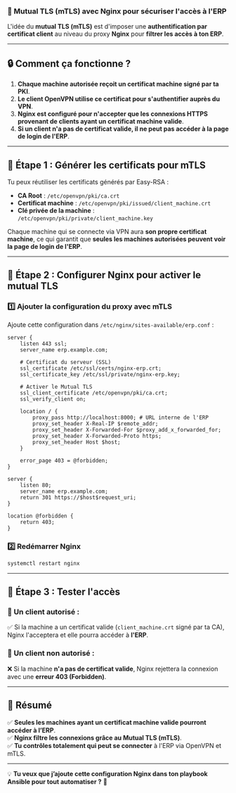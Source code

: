 ### **📌 Mutual TLS (mTLS) avec Nginx pour sécuriser l'accès à l'ERP**
L'idée du **mutual TLS (mTLS)** est d'imposer une **authentification par certificat client** au niveau du proxy **Nginx** pour **filtrer les accès à ton ERP**.

---

## **🔒 Comment ça fonctionne ?**
1. **Chaque machine autorisée reçoit un certificat machine signé par ta PKI**.
2. **Le client OpenVPN utilise ce certificat pour s'authentifier auprès du VPN**.
3. **Nginx est configuré pour n'accepter que les connexions HTTPS provenant de clients ayant un certificat machine valide**.
4. **Si un client n'a pas de certificat valide, il ne peut pas accéder à la page de login de l'ERP**.

---

## **📌 Étape 1 : Générer les certificats pour mTLS**
Tu peux réutiliser les certificats générés par Easy-RSA :

- **CA Root** : `/etc/openvpn/pki/ca.crt`
- **Certificat machine** : `/etc/openvpn/pki/issued/client_machine.crt`
- **Clé privée de la machine** : `/etc/openvpn/pki/private/client_machine.key`

Chaque machine qui se connecte via VPN aura **son propre certificat machine**, ce qui garantit que **seules les machines autorisées peuvent voir la page de login de l'ERP**.

---

## **📌 Étape 2 : Configurer Nginx pour activer le mutual TLS**
### **1️⃣ Ajouter la configuration du proxy avec mTLS**
Ajoute cette configuration dans `/etc/nginx/sites-available/erp.conf` :
```nginx
server {
    listen 443 ssl;
    server_name erp.example.com;

    # Certificat du serveur (SSL)
    ssl_certificate /etc/ssl/certs/nginx-erp.crt;
    ssl_certificate_key /etc/ssl/private/nginx-erp.key;

    # Activer le Mutual TLS
    ssl_client_certificate /etc/openvpn/pki/ca.crt;
    ssl_verify_client on;

    location / {
        proxy_pass http://localhost:8000; # URL interne de l'ERP
        proxy_set_header X-Real-IP $remote_addr;
        proxy_set_header X-Forwarded-For $proxy_add_x_forwarded_for;
        proxy_set_header X-Forwarded-Proto https;
        proxy_set_header Host $host;
    }

    error_page 403 = @forbidden;
}

server {
    listen 80;
    server_name erp.example.com;
    return 301 https://$host$request_uri;
}

location @forbidden {
    return 403;
}
```

### **2️⃣ Redémarrer Nginx**
```sh
systemctl restart nginx
```

---

## **📌 Étape 3 : Tester l'accès**
### **🚀 Un client autorisé :**
✅ Si la machine a un certificat valide (`client_machine.crt` signé par ta CA), Nginx l'acceptera et elle pourra accéder à **l'ERP**.

### **🚫 Un client non autorisé :**
❌ Si la machine **n'a pas de certificat valide**, Nginx rejettera la connexion avec une **erreur 403 (Forbidden)**.

---

## **📌 Résumé**
✅ **Seules les machines ayant un certificat machine valide pourront accéder à l’ERP**.  
✅ **Nginx filtre les connexions grâce au Mutual TLS (mTLS)**.  
✅ **Tu contrôles totalement qui peut se connecter** à l'ERP via OpenVPN et mTLS.  

---

💡 **Tu veux que j’ajoute cette configuration Nginx dans ton playbook Ansible pour tout automatiser ?** 🚀
